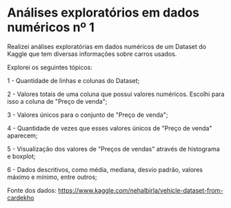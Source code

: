 # Análises exploratórios em dados numéricos nº 1

Realizei análises exploratórias em dados numéricos de um Dataset do Kaggle que tem diversas informações sobre carros usados.

Explorei os seguintes tópicos:

1 - Quantidade de linhas e colunas do Dataset;

2 - Valores totais de uma coluna que possui valores numéricos. Escolhi para isso a coluna de "Preço de venda";

3 - Valores únicos para o conjunto de "Preço de venda";

4 - Quantidade de vezes que esses valores únicos de "Preço de venda" aparecem;

5 - Visualização dos valores de "Preços de vendas" através de histograma e boxplot;

6 - Dados descritivos, como média, mediana, desvio padrão, valores máximo e mínimo, entre outros; 

Fonte dos dados: https://www.kaggle.com/nehalbirla/vehicle-dataset-from-cardekho
